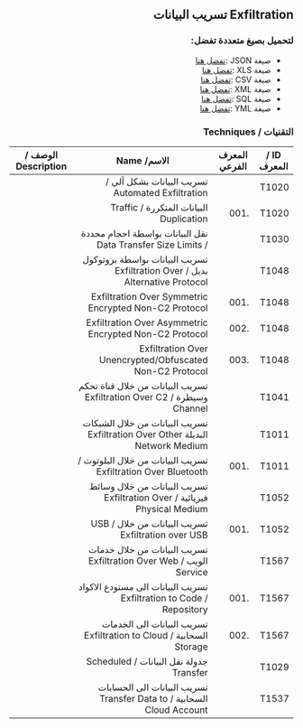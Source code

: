 <div dir="rtl" align='right'>

## Exfiltration تسريب البيانات 


### لتحميل بصيغ متعددة تفضل:
- صيغة JSON :[تفضل هنا]() 
- صيغة XLS :[تفضل هنا]()
- صيغة CSV :[تفضل هنا]() 
- صيغة XML :[تفضل هنا]()
- صيغة SQL :[تفضل هنا]()
- صيغة YML :[تفضل هنا]()
 
### التقنيات / Techniques
| ID / المعرف | المعرف الفرعي | الاسم/ Name                                                                   | الوصف / Description |
|-------------|---------------|-------------------------------------------------------------------------------|---------------------|
| T1020       |               | تسريب البيانات بشكل آلي / Automated Exfiltration                              |                     |
| T1020       | .001          | البيانات المتكررة / Traffic Duplication                                       |                     |
| T1030       |               | نقل البيانات بواسطة احجام محددة / Data Transfer Size Limits                   |                     |
| T1048       |               | تسريب البيانات بواسطة بروتوكول بديل / Exfiltration Over Alternative Protocol  |                     |
| T1048       | .001          | Exfiltration Over Symmetric Encrypted Non-C2 Protocol                         |                     |
| T1048       | .002          | Exfiltration Over Asymmetric Encrypted Non-C2 Protocol                        |                     |
| T1048       | .003          | Exfiltration Over Unencrypted/Obfuscated Non-C2 Protocol                      |                     |
| T1041       |               | تسريب البيانات من خلال قناة تحكم وسيطرة / Exfiltration Over C2 Channel        |                     |
| T1011       |               | تسريب البيانات من خلال الشبكات البديلة Exfiltration Over Other Network Medium |                     |
| T1011       | .001          | تسريب البيانات من خلال البلوتوث / Exfiltration Over Bluetooth                 |                     |
| T1052       |               | تسريب البيانات من خلال وسائط فيزيائية / Exfiltration Over Physical Medium     |                     |
| T1052       | .001          | تسريب البيانات من خلال USB / Exfiltration over USB                            |                     |
| T1567       |               | تسريب البيانات من خلال خدمات الويب / Exfiltration Over Web Service            |                     |
| T1567       | .001          | تسريب البيانات الى مستودع الاكواد / Exfiltration to Code Repository           |                     |
| T1567       | .002          | تسريب البيانات الى الخدمات السحابية / Exfiltration to Cloud Storage           |                     |
| T1029       |               | جدولة نقل البيانات / Scheduled Transfer                                       |                     |
| T1537       |               | تسريب البيانات الى الحسابات السحابية / Transfer Data to Cloud Account         |                     |


</div>

